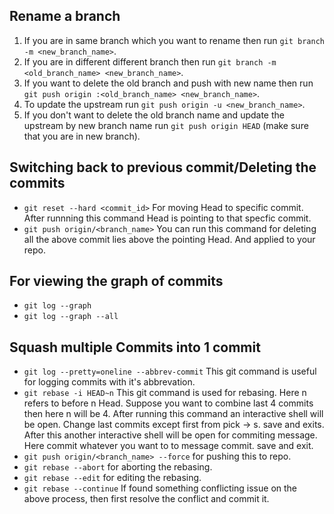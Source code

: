 ## Rename a branch
1. If you are in same branch which you want to rename then run `git branch -m <new_branch_name>`.
2. If you are in different different branch then run `git branch -m <old_branch_name> <new_branch_name>`.
3. If you want to delete the old branch and push with new name then run `git push origin :<old_branch_name> <new_branch_name>`.
4. To update the upstream run `git push origin -u <new_branch_name>`.
5. If you don't want to delete the old branch name and update the upstream by new branch name run `git push origin HEAD` (make sure that you are in new branch).


## Switching back to previous commit/Deleting the commits
- `git reset --hard <commit_id>` For moving Head to specific commit. After runnning this command Head is pointing to that specfic commit.
- `git push origin/<branch_name>` You can run this command for deleting all the above commit lies above the pointing Head. And applied to your repo.


## For viewing the graph of commits
- `git log --graph`
- `git log --graph --all`


## Squash multiple Commits into 1 commit
- `git log --pretty=oneline --abbrev-commit` This git command is useful for logging commits with it's abbrevation.
- `git rebase -i HEAD~n` This git command is used for rebasing. Here n refers to before n Head. Suppose you want to combine last 4 commits then here n will be 4.
After running this command an interactive shell will be open. Change last commits except first from pick -> s. save and exits. After this another interactive shell will be open for commiting message. Here commit whatever you want to to message commit. save and exit.
- `git push origin/<branch_name> --force` for pushing this to repo.
- `git rebase --abort` for aborting the rebasing.
- `git rebase --edit` for editing the rebasing.
- `git rebase --continue` If found something conflicting issue on the above process, then first resolve the conflict and commit it.

